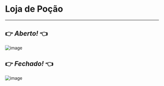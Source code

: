 # <b> Loja de Poção </b>
-------------------------
## 👉<i> Aberto! </i>:point_left:		
![image](https://user-images.githubusercontent.com/87247824/195108475-efd1040c-bd26-4e0a-8286-1971266d1f72.png)
## 👉<i> Fechado! </i>:point_left:	
![image](https://user-images.githubusercontent.com/87247824/195108586-dc4f3996-e4a2-436c-ab56-d3c95719bfbf.png)

